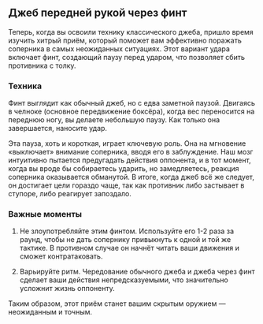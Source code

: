 ﻿## Джеб передней рукой через финт

  

Теперь, когда вы освоили технику классического джеба, пришло время изучить хитрый приём, который поможет вам эффективно поражать соперника в самых неожиданных ситуациях. Этот вариант удара включает финт, создающий паузу перед ударом, что позволяет сбить противника с толку.

  

### Техника

  

Финт выглядит как обычный джеб, но с едва заметной паузой. Двигаясь в челноке (основное передвижение боксёра), когда вес переносится на переднюю ногу, вы делаете небольшую паузу. Как только она завершается, наносите удар.

  

Эта пауза, хоть и короткая, играет ключевую роль. Она на мгновение «выключает» внимание соперника, вводя его в заблуждение. Наш мозг интуитивно пытается предугадать действия оппонента, и в тот момент, когда вы вроде бы собираетесь ударить, но замедляетесь, реакция соперника оказывается обманутой. В итоге, когда джеб всё же следует, он достигает цели гораздо чаще, так как противник либо застывает в ступоре, либо реагирует запоздало.

  

### Важные моменты

1. Не злоупотребляйте этим финтом. Используйте его 1-2 раза за раунд, чтобы не дать сопернику привыкнуть к одной и той же тактике. В противном случае он начнёт читать ваши движения и сможет контратаковать.

2. Варьируйте ритм. Чередование обычного джеба и джеба через финт сделает ваши действия непредсказуемыми, что значительно усложнит жизнь оппоненту.

  

Таким образом, этот приём станет вашим скрытым оружием — неожиданным и точным.



